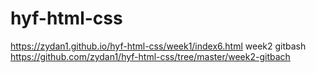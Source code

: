 # hyf-html-css
https://zydan1.github.io/hyf-html-css/week1/index6.html
week2 gitbash
https://github.com/zydan1/hyf-html-css/tree/master/week2-gitbach
